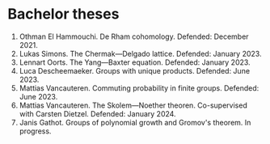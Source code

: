 # Bachelor theses

1. Othman El Hammouchi. De Rham cohomology. Defended: December 2021.
2. Lukas Simons. The Chermak—Delgado lattice. Defended: January 2023.
3. Lennart Oorts. The Yang—Baxter equation. Defended: January 2023.
4. Luca Descheemaeker. Groups with unique products. Defended: June 2023. 
5. Mattias Vancauteren. Commuting probability in finite groups. Defended: June 2023. 
6. Mattias Vancauteren. The Skolem—Noether theoren. Co-supervised with Carsten Dietzel. Defended: January 2024.
7. Janis Gathot. Groups of polynomial growth and Gromov's theorem. In progress. 

